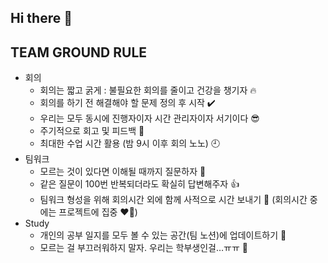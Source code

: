 ## Hi there 👋

## TEAM GROUND RULE


- 회의
    - 회의는 짧고 굵게 : 불필요한 회의를 줄이고 건강을 챙기자 🔥
    - 회의를 하기 전 해결해야 할 문제 정의 후 시작 ✔️
    - 우리는 모두 동시에 진행자이자 시간 관리자이자 서기이다 😎
    - 주기적으로 회고 및 피드백 🙌
    - 최대한 수업 시간 활용 (밤 9시 이후 회의 노노) 🕘
- 팀워크
    - 모르는 것이 있다면 이해될 때까지 질문하자 🤝
    - 같은 질문이 100번 반복되더라도 확실히 답변해주자 👍
    - 팀워크 형성을 위해 회의시간 외에 함께 사적으로 시간 보내기 💖 (회의시간 중에는 프로젝트에 집중 ❤️‍🔥)
- Study
    - 개인의 공부 일지를 모두 볼 수 있는 공간(팀 노션)에 업데이트하기 📝
    - 모르는 걸 부끄러워하지 말자. 우리는 학부생인걸…ㅠㅠ 🥔

<!--

**Here are some ideas to get you started:**

🙋‍♀️ A short introduction - what is your organization all about?
🌈 Contribution guidelines - how can the community get involved?
👩‍💻 Useful resources - where can the community find your docs? Is there anything else the community should know?
🍿 Fun facts - what does your team eat for breakfast?
🧙 Remember, you can do mighty things with the power of [Markdown](https://docs.github.com/github/writing-on-github/getting-started-with-writing-and-formatting-on-github/basic-writing-and-formatting-syntax)
-->
